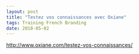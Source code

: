 ```yaml
---
layout: post
title: "Testez vos connaissances avec Oxiane"
tags: Training French Branding
date: 2018-05-02
---
```

http://www.oxiane.com/testez-vos-connaissances/

